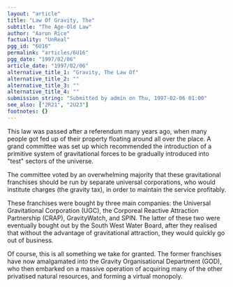 ```yaml
---
layout: "article"
title: "Law Of Gravity, The"
subtitle: "The Age-Old Law"
author: "Aaron Rice"
factuality: "UnReal"
pgg_id: "6U16"
permalink: "articles/6U16"
pgg_date: "1997/02/06"
article_date: "1997/02/06"
alternative_title_1: "Gravity, The Law Of"
alternative_title_2: ""
alternative_title_3: ""
alternative_title_4: ""
submission_string: "Submitted by admin on Thu, 1997-02-06 01:00"
see_also: ["2R21", "2U23"]
footnotes: {}
---
```

<div>
<p>This law was passed after a referendum many years ago, when many people got fed up of their property floating around all over the place. A grand committee was set up which recommended the introduction of a primitive system of gravitational forces to be gradually introduced into "test" sectors of the universe.</p>
<p>The committee voted by an overwhelming majority that these gravitational franchises should be run by separate universal corporations, who would institute charges (the gravity tax), in order to maintain the service profitably.</p>
<p>These franchises were bought by three main companies: the Universal Gravitational Corporation (UGC), the Corporeal Reactive Attraction Partnership (CRAP), GravityWatch, and SPIN. The latter of these two were eventually bought out by the South West Water Board, after they realised that without the advantage of gravitational attraction, they would quickly go out of business.</p>
<p>Of course, this is all something we take for granted. The former franchises have now amalgamated into the Gravity Organisational Department (GOD), who then embarked on a massive operation of acquiring many of the other privatised natural resources, and forming a virtual monopoly.</p>
</div>

